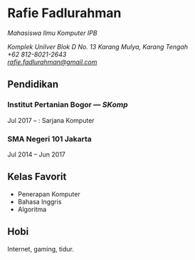 # Rafie Fadlurahman
*Mahasiswa Ilmu Komputer IPB*

*Komplek Unilver Blok D No. 13 Karang Mulya, Karang Tengah*\
*+62 812-8021-2643*\
*rafie.fadlurahman@gmail.com*

## Pendidikan
### Institut Pertanian Bogor &mdash; *SKomp*
Jul 2017 &ndash; : Sarjana Komputer
### SMA Negeri 101 Jakarta
Jul 2014 &ndash; Jun 2017
## Kelas Favorit
- Penerapan Komputer
- Bahasa Inggris
- Algoritma
## Hobi
Internet, gaming, tidur.
